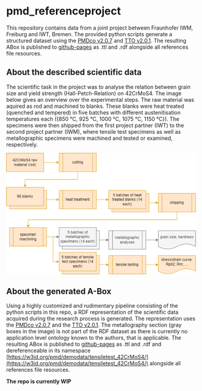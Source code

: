 # pmd_referenceproject

This repository contains data from a joint project between Fraunhofer IWM, Freiburg and IWT, Bremen. The provided python scripts generate a structured dataset using the [PMDco v2.0.7](https://github.com/materialdigital/core-ontology) and [TTO v2.0.1](https://github.com/materialdigital/application-ontologies). The resulting ABox is published to [github-pages](https://matttjung.github.io/pmd_referenceproject/) as .ttl and .rdf alongside all references file resources.

## About the described scientific data
The scientific task in the project was to analyse the relation between grain size and yield strength (Hall-Petch-Relation) on 42CrMoS4. The image below gives an overview over the experimental steps. The raw material was aquired as rod and machined to blanks. These blanks were heat treated (quenched and tempered) in five batches with different austenitisation temperatures each ({850 °C, 925 °C, 1000 °C, 1075 °C, 1150 °C}). The specimens were then shipped from the first project partner (IWT) to the second project partner (IWM), where tensile test specimens as well as metallographic specimens were machined and tested or examined, respectively.

![alt text](project_flowchart.drawio.png)

## About the generated A-Box
Using a highly customized and rudimentary pipeline consisting of the python scripts in this repo, a RDF representation of the scientific data acquired during the research process is generated. The representation uses the [PMDco v2.0.7](https://github.com/materialdigital/core-ontology) and the [TTO v2.0.1](https://github.com/materialdigital/application-ontologies). The metallography section (gray boxes in the image) is not part of the RDF dataset as there is currently no application level ontology known to the authors, that is applicable. The resulting ABox is published to [github-pages](https://materialdigital.github.io/demodata_tensiletest_42CrMoS4/) as .ttl and .rdf and dereferenceable in its namespace [https://w3id.org/pmd/demodata/tensiletest_42CrMoS4/](https://w3id.org/pmd/demodata/tensiletest_42CrMoS4/) alongside all references file resources.

**The repo is currently WIP**